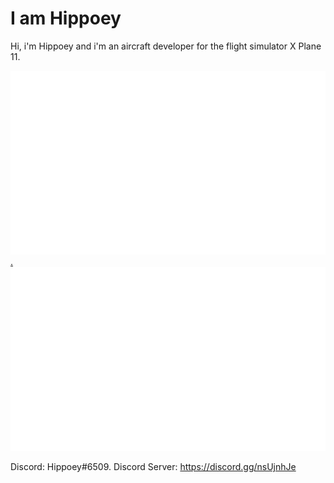 # I am Hippoey

Hi, i'm Hippoey and i'm an aircraft developer for the flight simulator X Plane 11.



<a href="https://github.com/jstrieb/github-stats">

![](https://github.com/hippoey/hippoey/blob/master/generated/overview.svg).  
![](https://github.com/hippoey/hippoey/blob/master/generated/languages.svg)

</a>

Discord: Hippoey#6509. 
Discord Server: https://discord.gg/nsUjnhJe 






